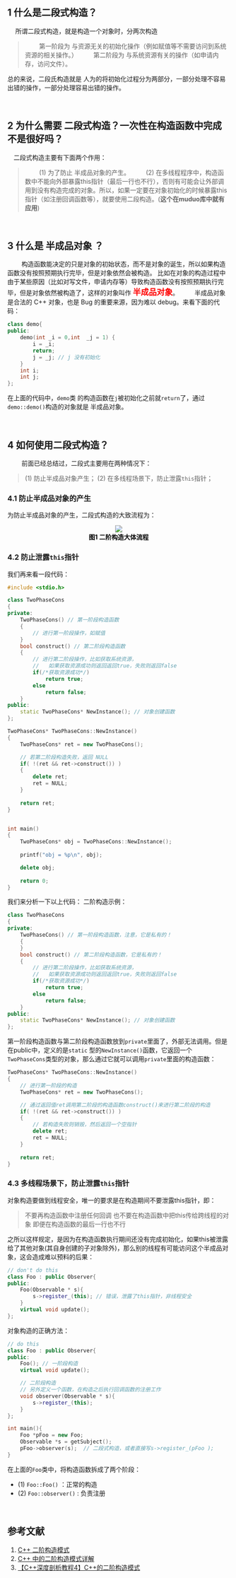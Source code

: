 ## 1 什么是二段式构造？
&emsp; 所谓二段式构造，就是构造一个对象时，分两次构造
> &emsp;&emsp; 第一阶段为 与资源无关的初始化操作（例如赋值等不需要访问到系统资源的相关操作。）
> &emsp;&emsp; 第二阶段为 与系统资源有关的操作（如申请内存，访问文件）。
> 
总的来说，二段氏构造就是 人为的将初始化过程分为两部分，一部分处理不容易出错的操作，一部分处理容易出错的操作。






&emsp;
&emsp;
## 2 为什么需要 二段式构造？一次性在构造函数中完成不是很好吗？
&emsp;二段式构造主要有下面两个作用：
> &emsp;&emsp; (1) 为了防止 半成品对象的产生。
> &emsp;&emsp; (2) 在多线程程序中，构造函数中不能向外部暴露this指针（最后一行也不行），否则有可能会让外部调用到没有构造完成的对象。所以，如果一定要在对象初始化的时候暴露this指针（如注册回调函数等），就要使用二段构造。(**这个在muduo库中就有应用**)
> 






&emsp;
&emsp;
## 3 什么是 半成品对象 ？
&emsp;&emsp; 构造函数能决定的只是对象的初始状态，而不是对象的诞生，所以如果构造函数没有按照预期执行完毕，但是对象依然会被构造。 比如在对象的构造过程中由于某些原因（比如对写文件，申请内存等）导致构造函数没有按照预期执行完毕，但是对象依然被构造了，这样的对象叫作 <span style="color:red; font-size:18px; font-weight:bold;">半成品对象</span>。
&emsp;&emsp; 半成品对象是合法的 C++ 对象，也是 Bug 的重要来源，因为难以 debug。来看下面的代码：
```cpp
class demo{
public:
    demo(int _i = 0,int  _j = 1) {
        i = _i;
        return;
        j = _j; // j 没有初始化
    }
    int i;
    int j;
};
```
在上面的代码中，`demo`类 的构造函数在`j`被初始化之前就`return`了，通过`demo::demo()`构造的对象就是 半成品对象。






&emsp;
&emsp;
## 4 如何使用二段式构造？
&emsp;&emsp; 前面已经总结过，二段式主要用在两种情况下：
> (1) 防止半成品对象产生；
> (2) 在多线程场景下，防止泄露`this`指针；
### 4.1 防止半成品对象的产生
为防止半成品对象的产生，二段式构造的大致流程为：
<div align="center"> <img src="./pic/二段式构造.png"> </div>
<center> <font color=black> <b> 图1 二阶构造大体流程 </b> </font> </center>

### 4.2 防止泄露`this`指针
我们再来看一段代码：
```cpp
#include <stdio.h>

class TwoPhaseCons 
{
private:
    TwoPhaseCons() // 第一阶段构造函数
    {
        // 进行第一阶段操作，如赋值   
    }
    bool construct() // 第二阶段构造函数
    { 
        // 进行第二阶段操作，比如获取系统资源，
        //   如果获取资源成功则返回返回true，失败则返回false
        if(/*获取资源成功*/)
            return true; 
        else
            return false;
    }
public:
    static TwoPhaseCons* NewInstance(); // 对象创建函数
};

TwoPhaseCons* TwoPhaseCons::NewInstance() 
{
    TwoPhaseCons* ret = new TwoPhaseCons();

    // 若第二阶段构造失败，返回 NULL    
    if( !(ret && ret->construct()) ) 
    {
        delete ret;
        ret = NULL;
    }
        
    return ret;
}


int main()
{
    TwoPhaseCons* obj = TwoPhaseCons::NewInstance();
    
    printf("obj = %p\n", obj);

    delete obj;
    
    return 0;
}
```
我们来分析一下以上代码：
二阶构造示例：
```cpp
class TwoPhaseCons 
{
private:
    TwoPhaseCons() // 第一阶段构造函数，注意，它是私有的！
    {   
    }
    bool construct() // 第二阶段构造函数，它是私有的！
    { 
        // 进行第二阶段操作，比如获取系统资源，
        //   如果获取资源成功则返回返回true，失败则返回false
        if(/*获取资源成功*/)
            return true; 
        else
            return false;
    }
public:
    static TwoPhaseCons* NewInstance(); // 对象创建函数
};
```
第一阶段构造函数与第二阶段构造函数放到`private`里面了，外部无法调用。但是在public中，定义的是`static` 型的`NewInstance()`函数，它返回一个`TwoPhaseCons`类型的对象，那么通过它就可以调用`private`里面的构造函数：
```cpp
TwoPhaseCons* TwoPhaseCons::NewInstance() 
{
    // 进行第一阶段的构造
    TwoPhaseCons* ret = new TwoPhaseCons();

    // 通过返回值ret调用第二阶段的构造函数construct()来进行第二阶段的构造   
    if( !(ret && ret->construct()) ) 
    {
        // 若构造失败则销毁，然后返回一个空指针
        delete ret;
        ret = NULL;
    }
        
    return ret;
}
```

### 4.3 多线程场景下，防止泄露`this`指针
对象构造要做到线程安全，唯一的要求是在构造期间不要泄露this指针，即：
> 不要再构造函数中注册任何回调
> 也不要在构造函数中把this传给跨线程的对象
> 即便在构造函数的最后一行也不行
> 
之所以这样规定，是因为在构造函数执行期间还没有完成初始化，如果this被泄露给了其他对象(其自身创建的子对象除外)，那么别的线程有可能访问这个半成品对象，这会造成难以预料的后果：
```cpp
// don't do this
class Foo : public Observer{
public:
	Foo(Observable * s){
		s->register_(this); // 错误，泄露了this指针，非线程安全
	}
	virtual void update();
};
```
对象构造的正确方法：
```cpp
// do this
class Foo : public Observer{
public:
	Foo(); // 一阶段构造
	virtual void update();

    // 二阶段构造
	// 另外定义一个函数，在构造之后执行回调函数的注册工作
	void observer(Observable * s){
		s->register_(this);
	}	
};

int main(){
    Foo *pFoo = new Foo;
    Observable *s = getSubject();
    pFoo->observer(s);  // 二段式构造，或者直接写s->register_(pFoo );
}
```
在上面的`Foo`类中，将构造函数拆成了两个阶段：
* (1) `Foo::Foo()` ：正常的构造
* (2) `Foo::observer()` : 负责注册






&emsp;
&emsp;
## 参考文献
1. [C++ 二阶构造模式](https://www.cnblogs.com/hjxzjp/p/11674960.html)
2. [C++ 中的二阶构造模式详解](https://blog.csdn.net/kuweicai/article/details/109107356)
3. [【C++深度剖析教程4】C++的二阶构造模式](https://blog.csdn.net/qq_37375427/article/details/78797953)
